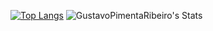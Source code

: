 [![Top Langs](https://github-readme-stats.vercel.app/api/top-langs/?username=GustavoPimentaRibeiro)](https://github.com/anuraghazra/github-readme-stats)
![GustavoPimentaRibeiro's Stats](https://github-readme-stats.vercel.app/api?username=GustavoPimentaRibeiro&theme=midnight-purple&show_icons=true&hide_border=false&count_private=true)
